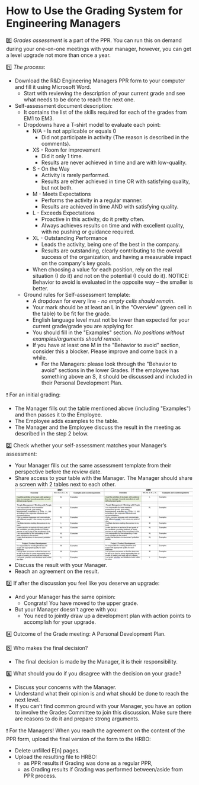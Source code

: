 # How to Use the Grading System for Engineering Managers

:zero: *Grades assessment* is a part of the PPR. You can run this on demand during your one-on-one meetings with your manager, however, you can get a level upgrade not more than once a year.
    
:one: *The process*:

- Download the R&D Engineering Managers PPR form to your computer and fill it using Microsoft Word.
  - Start with reviewing the description of your current grade and see what needs to be done to reach the next one.
- Self-assessment document description:
  - It contains the list of the skills required for each of the grades from EM1 to EM3.
  - Dropdowns have a T-shirt model to evaluate each point:
    - N/A - Is not applicable or equals 0
      - Did not participate in activity (The reason is described in the comments).
    - XS - Room for improvement
      - Did it only 1 time.
      - Results are never achieved in time and are with low-quality.
    - S - On the Way
      - Activity is rarely performed.
      - Results are either achieved in time OR with satisfying quality, but not both.
    - M - Meets Expectations
        - Performs the activity in a regular manner.
        - Results are achieved in time AND with satisfying quality.
    - L - Exceeds Expectations
      - Proactive in this activity, do it pretty often.
      - Always achieves results on time and with excellent quality, with no pushing or guidance required.
    - XL - Outstanding Performance
      - Leads the activity, being one of the best in the company.
      - Results are outstanding, clearly contributing to the overall success of the organization, and having a measurable impact on the company's key goals.  
    - When choosing a value for each position, rely on the real situation (I do it) and not on the potential (I could do it). NOTICE: Behavior to avoid is evaluated in the opposite way – the smaller is better.
  - Ground rules for Self-assessment template:
    - A dropdown for every line - *no empty cells should remain*.
    - Your mark should be at least an L in the "Overview" (green cell in the table) to be fit for the grade.
    - English language level must not be lower than expected for your current grade/grade you are applying for.
    - You should fill in the "Examples" section. *No positions without examples/arguments should remain*.
    - If you have at least one M in the "Behavior to avoid" section, consider this a blocker. Please improve and come back in a while.
      - For the Managers: please look through the "Behavior to avoid" sections in the lower Grades. If the employee has something above an S, it should be discussed and included in their Personal Development Plan.	
    
:exclamation: For an initial grading:
- The Manager fills out the table mentioned above (including "Examples") and then passes it to the Employee.
- The Employee adds examples to the table.
- The Manager and the Employee discuss the result in the meeting as described in the step 2 below.  
      
:two: Check whether your self-assessment matches your Manager’s assessment:

   - Your Manager fills out the same assessment template from their perspective before the review date.
   - Share access to your table with the Manager. The Manager should share a screen with 2 tables next to each other.
    ![selfassessment_em](../img/selfassessment_em.jpg)
   - Discuss the result with your Manager.
   - Reach an agreement on the result.

    
:three: If after the discussion you feel like you deserve an upgrade:

- And your Manager has the same opinion:
  - Congrats! You have moved to the upper grade.
- But your Manager doesn't agree with you:
  - You need to jointly draw up a development plan with action points to accomplish for your upgrade.  

:four: Outcome of the Grade meeting: A Personal Development Plan.

:five: Who makes the final decision?

- The final decision is made by the Manager, it is their responsibility.


:six: What should you do if you disagree with the decision on your grade?
- Discuss your concerns with the Manager.
- Understand what their opinion is and what should be done to reach the next level.
- If you can’t find common ground with your Manager, you have an option to involve the Grades Committee to join this discussion. Make sure there are reasons to do it and prepare strong arguments.

:exclamation: For the Managers! When you reach the agreement on the content of the PPR form, upload the final version of the form to the HRBO:
- Delete unfilled E[n] pages.
- Upload the resulting file to HRBO:
  - as PPR results if Grading was done as a regular PPR,
  - as Grading results if Grading was performed between/aside from PPR process.
